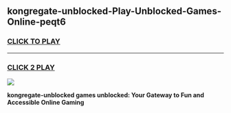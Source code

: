 
## kongregate-unblocked-Play-Unblocked-Games-Online-peqt6
<h3>
<a href="https://premium76.site?title=kongregate-unblocked&ref=25A">CLICK TO PLAY</a></h3>
<hr>

<h3>
<a href="https://premium76.site?title=kongregate-unblocked&ref=25A">CLICK 2 PLAY</a>
  
</h3>

<a href="https://premium76.site?title=kongregate-unblocked&ref=25A"><img src="https://clearcache.store/games.png"></a>


**kongregate-unblocked games unblocked: Your Gateway to Fun and Accessible Online Gaming**
